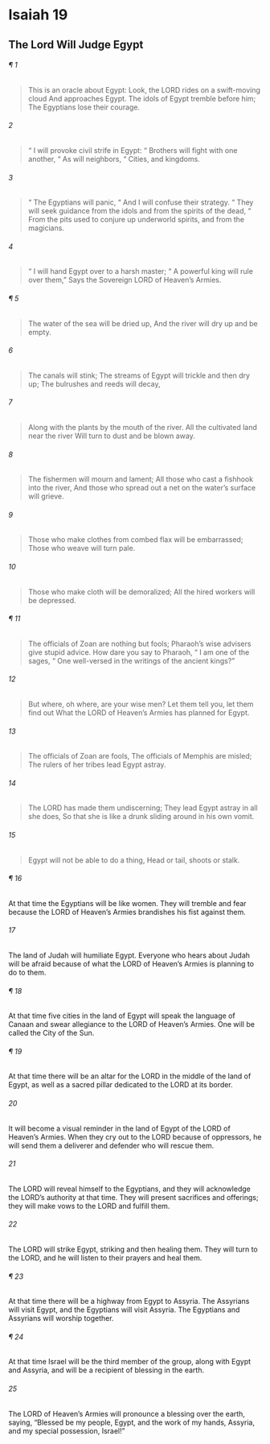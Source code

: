 # Isaiah 19
## The Lord Will Judge Egypt
###### ¶ 1
> This is an oracle about Egypt:
> Look, the LORD rides on a swift-moving cloud
> And approaches Egypt.
> The idols of Egypt tremble before him;
> The Egyptians lose their courage.
###### 2
>  “ I will provoke civil strife in Egypt:
>  “ Brothers will fight with one another,
>  “ As will neighbors,
>  “ Cities, and kingdoms.
###### 3
>  “ The Egyptians will panic,
>  “ And I will confuse their strategy.
>  “ They will seek guidance from the idols and from the spirits of the dead,
>  “ From the pits used to conjure up underworld spirits, and from the magicians.
###### 4
>  “ I will hand Egypt over to a harsh master;
>  “ A powerful king will rule over them,”
> Says the Sovereign LORD of Heaven’s Armies.
###### ¶ 5
> The water of the sea will be dried up,
> And the river will dry up and be empty.
###### 6
> The canals will stink;
> The streams of Egypt will trickle and then dry up;
> The bulrushes and reeds will decay,
###### 7
> Along with the plants by the mouth of the river.
> All the cultivated land near the river
> Will turn to dust and be blown away.
###### 8
> The fishermen will mourn and lament;
> All those who cast a fishhook into the river,
> And those who spread out a net on the water’s surface will grieve.
###### 9
> Those who make clothes from combed flax will be embarrassed;
> Those who weave will turn pale.
###### 10
> Those who make cloth will be demoralized;
> All the hired workers will be depressed.
###### ¶ 11
> The officials of Zoan are nothing but fools;
> Pharaoh’s wise advisers give stupid advice.
> How dare you say to Pharaoh,
>  “ I am one of the sages,
>  “ One well-versed in the writings of the ancient kings?”
###### 12
> But where, oh where, are your wise men?
> Let them tell you, let them find out
> What the LORD of Heaven’s Armies has planned for Egypt.
###### 13
> The officials of Zoan are fools,
> The officials of Memphis are misled;
> The rulers of her tribes lead Egypt astray.
###### 14
> The LORD has made them undiscerning;
> They lead Egypt astray in all she does,
> So that she is like a drunk sliding around in his own vomit.
###### 15
> Egypt will not be able to do a thing,
> Head or tail, shoots or stalk.
###### ¶ 16
At that time the Egyptians will be like women. They will tremble and fear because the LORD of Heaven’s Armies brandishes his fist against them.
###### 17
The land of Judah will humiliate Egypt. Everyone who hears about Judah will be afraid because of what the LORD of Heaven’s Armies is planning to do to them.
###### ¶ 18
At that time five cities in the land of Egypt will speak the language of Canaan and swear allegiance to the LORD of Heaven’s Armies. One will be called the City of the Sun.
###### ¶ 19
At that time there will be an altar for the LORD in the middle of the land of Egypt, as well as a sacred pillar dedicated to the LORD at its border.
###### 20
It will become a visual reminder in the land of Egypt of the LORD of Heaven’s Armies. When they cry out to the LORD because of oppressors, he will send them a deliverer and defender who will rescue them.
###### 21
The LORD will reveal himself to the Egyptians, and they will acknowledge the LORD’s authority at that time. They will present sacrifices and offerings; they will make vows to the LORD and fulfill them.
###### 22
The LORD will strike Egypt, striking and then healing them. They will turn to the LORD, and he will listen to their prayers and heal them.
###### ¶ 23
At that time there will be a highway from Egypt to Assyria. The Assyrians will visit Egypt, and the Egyptians will visit Assyria. The Egyptians and Assyrians will worship together.
###### ¶ 24
At that time Israel will be the third member of the group, along with Egypt and Assyria, and will be a recipient of blessing in the earth.
###### 25
The LORD of Heaven’s Armies will pronounce a blessing over the earth, saying, “Blessed be my people, Egypt, and the work of my hands, Assyria, and my special possession, Israel!”

